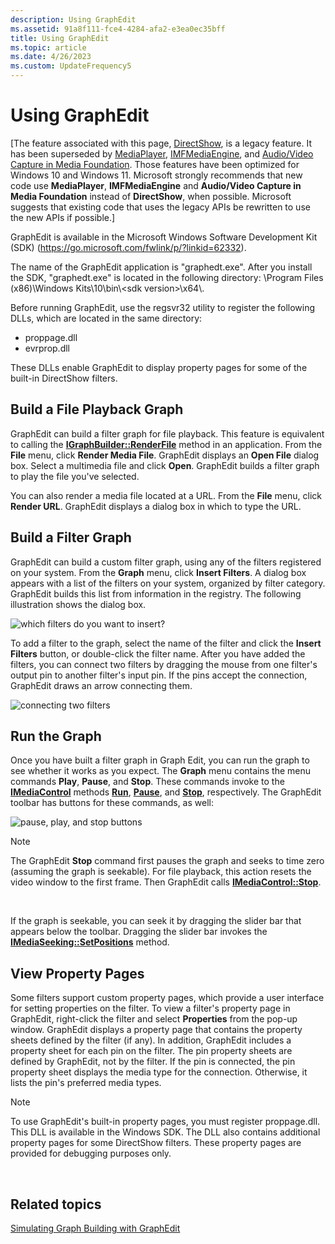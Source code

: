 ```yaml
---
description: Using GraphEdit
ms.assetid: 91a8f111-fce4-4284-afa2-e3ea0ec35bff
title: Using GraphEdit
ms.topic: article
ms.date: 4/26/2023
ms.custom: UpdateFrequency5
---
```


# Using GraphEdit

\[The feature associated with this page, [DirectShow](/windows/win32/directshow/directshow), is a legacy feature. It has been superseded by [MediaPlayer](/uwp/api/Windows.Media.Playback.MediaPlayer), [IMFMediaEngine](/windows/win32/api/mfmediaengine/nn-mfmediaengine-imfmediaengine), and [Audio/Video Capture in Media Foundation](windows/win32/medfound/audio-video-capture-in-media-foundation). Those features have been optimized for Windows 10 and Windows 11. Microsoft strongly recommends that new code use **MediaPlayer**, **IMFMediaEngine** and **Audio/Video Capture in Media Foundation** instead of **DirectShow**, when possible. Microsoft suggests that existing code that uses the legacy APIs be rewritten to use the new APIs if possible.\]

GraphEdit is available in the Microsoft Windows Software Development Kit (SDK) (<https://go.microsoft.com/fwlink/p/?linkid=62332>).

The name of the GraphEdit application is "graphedt.exe". After you install the SDK, "graphedt.exe" is located in the following directory: \\Program Files (x86)\\Windows Kits\\10\\bin\\\<sdk version\>\\x64\\.

Before running GraphEdit, use the regsvr32 utility to register the following DLLs, which are located in the same directory:

-   proppage.dll
-   evrprop.dll

These DLLs enable GraphEdit to display property pages for some of the built-in DirectShow filters.

## Build a File Playback Graph

GraphEdit can build a filter graph for file playback. This feature is equivalent to calling the [**IGraphBuilder::RenderFile**](/windows/desktop/api/Strmif/nf-strmif-igraphbuilder-renderfile) method in an application. From the **File** menu, click **Render Media File**. GraphEdit displays an **Open File** dialog box. Select a multimedia file and click **Open**. GraphEdit builds a filter graph to play the file you've selected.

You can also render a media file located at a URL. From the **File** menu, click **Render URL**. GraphEdit displays a dialog box in which to type the URL.

## Build a Filter Graph

GraphEdit can build a custom filter graph, using any of the filters registered on your system. From the **Graph** menu, click **Insert Filters**. A dialog box appears with a list of the filters on your system, organized by filter category. GraphEdit builds this list from information in the registry. The following illustration shows the dialog box.

![which filters do you want to insert?](images/gedit12.png)

To add a filter to the graph, select the name of the filter and click the **Insert Filters** button, or double-click the filter name. After you have added the filters, you can connect two filters by dragging the mouse from one filter's output pin to another filter's input pin. If the pins accept the connection, GraphEdit draws an arrow connecting them.

![connecting two filters](images/gedit-connect.png)

## Run the Graph

Once you have built a filter graph in Graph Edit, you can run the graph to see whether it works as you expect. The **Graph** menu contains the menu commands **Play**, **Pause**, and **Stop**. These commands invoke to the [**IMediaControl**](/windows/desktop/api/Control/nn-control-imediacontrol) methods [**Run**](/windows/desktop/api/Control/nf-control-imediacontrol-run), [**Pause**](/windows/desktop/api/Control/nf-control-imediacontrol-pause), and [**Stop**](/windows/desktop/api/Control/nf-control-imediacontrol-stop), respectively. The GraphEdit toolbar has buttons for these commands, as well:

![pause, play, and stop buttons](images/gedit-toolbar.png)

> [!Note]  
> The GraphEdit **Stop** command first pauses the graph and seeks to time zero (assuming the graph is seekable). For file playback, this action resets the video window to the first frame. Then GraphEdit calls [**IMediaControl::Stop**](/windows/desktop/api/Control/nf-control-imediacontrol-stop).

 

If the graph is seekable, you can seek it by dragging the slider bar that appears below the toolbar. Dragging the slider bar invokes the [**IMediaSeeking::SetPositions**](/windows/desktop/api/Strmif/nf-strmif-imediaseeking-setpositions) method.

## View Property Pages

Some filters support custom property pages, which provide a user interface for setting properties on the filter. To view a filter's property page in GraphEdit, right-click the filter and select **Properties** from the pop-up window. GraphEdit displays a property page that contains the property sheets defined by the filter (if any). In addition, GraphEdit includes a property sheet for each pin on the filter. The pin property sheets are defined by GraphEdit, not by the filter. If the pin is connected, the pin property sheet displays the media type for the connection. Otherwise, it lists the pin's preferred media types.

> [!Note]  
> To use GraphEdit's built-in property pages, you must register proppage.dll. This DLL is available in the Windows SDK. The DLL also contains additional property pages for some DirectShow filters. These property pages are provided for debugging purposes only.

 

## Related topics

<dl> <dt>

[Simulating Graph Building with GraphEdit](simulating-graph-building-with-graphedit.md)
</dt> </dl>

 

 



